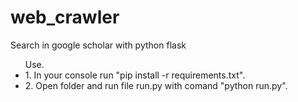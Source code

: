 # web_crawler
Search in google scholar with python flask<br>
<ul>  
Use.
<li> 1. In your console run "pip install -r requirements.txt".
<li>2. Open folder and run file run.py with comand "python run.py".
</ul>
